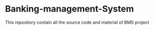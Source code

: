 # Banking-management-System
This repository contain all the source code and material of BMS project
